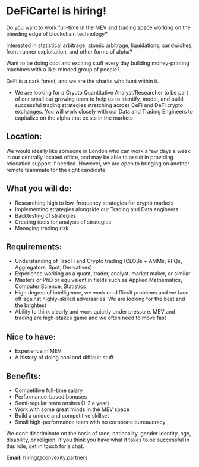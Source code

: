 # DeFiCartel is hiring!

Do you want to work full-time in the MEV and trading space working on the bleeding edge of blockchain technology?

Interested in statistical arbitrage, atomic arbitrage, liquidations, sandwiches, front-runner exploitation, and other forms of alpha?

Want to be doing cool and exciting stuff every day building money-printing machines with a like-minded group of people?

DeFi is a dark forest, and we are the sharks who hunt within it. 
* We are looking for a Crypto Quantitative Analyst/Researcher to be part of our small but growing team to help us to identify, model, and build successful trading strategies stretching across CeFi and DeFi crypto exchanges. You will work closely with our Data and Trading Engineers to capitalize on the alpha that exists in the markets

## Location:
We would ideally like someone in London who can work a few days a week in our centrally located office, and may be able to assist in providing relocation support if needed. However, we are open to bringing on another remote teammate for the right candidate.

## What you will do:
* Researching high to low-frequency strategies for crypto markets
* Implementing strategies alongside our Trading and Data engineers
* Backtesting of strategies
* Creating tools for analysis of strategies
* Managing trading risk

## Requirements:
* Understanding of TradFi and Crypto trading (CLOBs + AMMs, RFQs, Aggregators, Spot, Derivatives)
* Experience working as a quant, trader, analyst, market maker, or similar
* Masters or PhD or equivalent in fields such as Applied Mathematics, Computer Science, Statistics
* High degree of intelligence, we work on difficult problems and we face off against highly-skilled adversaries. We are looking for the best and the brightest
* Ability to think clearly and work quickly under pressure. MEV and trading are high-stakes game and we often need to move fast 

## Nice to have:
* Experience in MEV
* A history of doing cool and difficult stuff

## Benefits:
* Competitive full-time salary 
* Performance-based bonuses
* Semi-regular team onsites (1-2 a year)
* Work with some great minds in the MEV space
* Build a unique and competitive skillset
* Small high-performance team with no corporate bureaucracy

We don’t discriminate on the basis of race, nationality, gender identity, age, disability, or religion. If you think you have what it takes to be successful in this role, get in touch for a chat.

**Email:** hiring@convexity.partners

